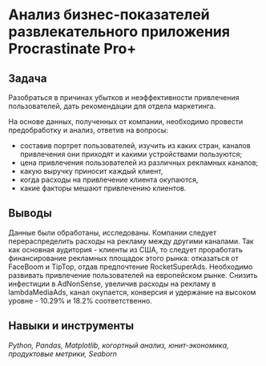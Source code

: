 # Анализ бизнес-показателей развлекательного приложения Procrastinate Pro+

## Задача
Разобраться в причинах убытков и неэффективности привлечения пользователей, дать рекомендации для отдела маркетинга.

На основе данных, полученных от компании, необходимо провести предобработку и анализ, ответив на вопросы:
- составив портрет пользователей, изучить из каких стран, каналов привлечения они приходят и какими устройствами пользуются;
- цена привлечения пользователей из различных рекламных каналов;
- какую выручку приносит каждый клиент,
- когда расходы на привлечение клиента окупаются,
- какие факторы мешают привлечению клиентов.

## Выводы

Данные были обработаны, исследованы. Компании следует перераспределить расходы на рекламу между другими каналами.
Так как основная аудитория - клиенты из США, то следует проработать финансирование рекламных площадок этого рынка: отказаться от FaceBoom и TipTop, отдав предпочтение RocketSuperAds. 
Необходимо развивать привлечение пользователей на европейском рынке. Снизить инфестиции в AdNonSense, увеличив расходы на рекламу в lambdaMediaAds, канал окупается, конверсия и удержание на высоком уровне - 10.29% и 18.2% соответственно.

## Навыки и инструменты

*Python, Pandas, Matplotlib, когортный анализ, юнит-экономика, продуктовые метрики, Seaborn*
